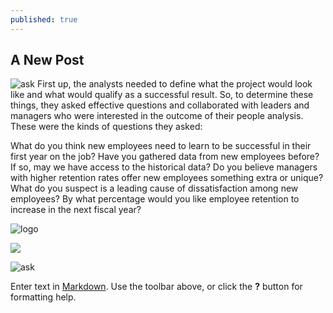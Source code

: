 ```yaml
---
published: true
---
```

## A New Post
![ask]({{site.baseurl}}/_posts/asklogo.png)
First up, the analysts needed to define what the project would look like and what would qualify as a successful result. So, to determine these things, they asked effective questions and collaborated with leaders and managers who were interested in the outcome of their people analysis. These were the kinds of questions they asked:

What do you think new employees need to learn to be successful in their first year on the job? 
Have you gathered data from new employees before? If so, may we have access to the historical data?
Do you believe managers with higher retention rates offer new employees something extra or unique?
What do you suspect is a leading cause of dissatisfaction among new employees?
By what percentage would you like employee retention to increase in the next fiscal year?

![logo]({{site.baseurl}}/_posts/asklogo.png)

![]({{site.baseurl}}/images/resizesun.png)

![ask]({{site.baseurl}}/images/asklogo1.png)

Enter text in [Markdown](http://daringfireball.net/projects/markdown/). Use the toolbar above, or click the **?** button for formatting help.
